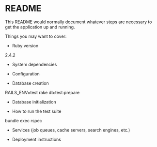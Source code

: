 # README

This README would normally document whatever steps are necessary to get the
application up and running.

Things you may want to cover:

* Ruby version

2.4.2

* System dependencies

* Configuration

* Database creation

RAILS_ENV=test rake db:test:prepare

* Database initialization

* How to run the test suite

bundle exec rspec

* Services (job queues, cache servers, search engines, etc.)

* Deployment instructions

